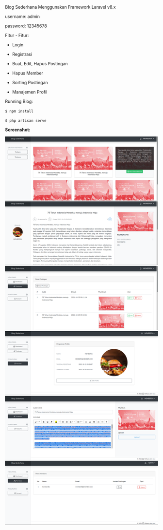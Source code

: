 Blog Sederhana Menggunakan Framework Laravel v8.x

username: admin

password: 12345678

Fitur - Fitur:

- Login

- Registrasi

- Buat, Edit, Hapus Postingan

- Hapus Member

- Sorting Postingan

- Manajemen Profil

Running Blog:

`$ npm install`

`$ php artisan serve`

**Screenshot:**

![alt tag](https://github.com/zidni-bwi/laravel-blog/blob/master/Screenshot_20211025_125806.png)
![alt tag](https://github.com/zidni-bwi/laravel-blog/blob/master/Screenshot_20211025_125827.png)
![alt tag](https://github.com/zidni-bwi/laravel-blog/blob/master/Screenshot_20211025_125853.png)
![alt tag](https://github.com/zidni-bwi/laravel-blog/blob/master/Screenshot_20211025_125904.png)
![alt tag](https://github.com/zidni-bwi/laravel-blog/blob/master/Screenshot_20211025_130016.png)
![alt tag](https://github.com/zidni-bwi/laravel-blog/blob/master/Screenshot_20211025_130037.png)
